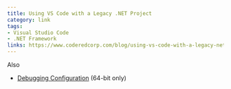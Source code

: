 ```yaml
---
title: Using VS Code with a Legacy .NET Project
category: link
tags:
- Visual Studio Code
- .NET Framework
links: https://www.coderedcorp.com/blog/using-vs-code-with-a-legacy-net-project/
---
```

Also
- [Debugging Configuration](https://github.com/OmniSharp/omnisharp-vscode/wiki/Desktop-.NET-Framework) (64-bit only)